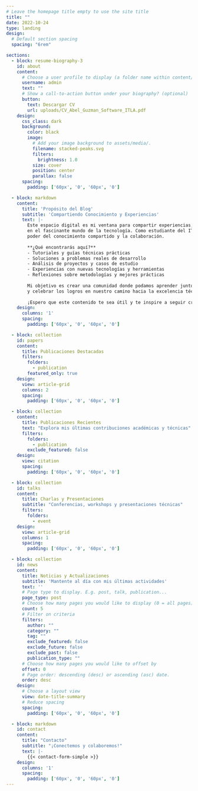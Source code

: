 ```yaml
---
# Leave the homepage title empty to use the site title
title: ""
date: 2022-10-24
type: landing
design:
  # Default section spacing
  spacing: "6rem"

sections:
  - block: resume-biography-3
    id: about
    content:
      # Choose a user profile to display (a folder name within content/authors/)
      username: admin
      text: ""
      # Show a call-to-action button under your biography? (optional)
      button:
        text: Descargar CV
        url: uploads/CV_Abel_Guzman_Software_ITLA.pdf
    design:
      css_class: dark
      background:
        color: black
        image:
          # Add your image background to assets/media/.
          filename: stacked-peaks.svg
          filters:
            brightness: 1.0
          size: cover
          position: center
          parallax: false
      spacing:
        padding: ['60px', '0', '60px', '0']

  - block: markdown
    content:
      title: 'Propósito del Blog'
      subtitle: 'Compartiendo Conocimiento y Experiencias'
      text: |-
        Este espacio digital es mi ventana para compartir experiencias, aprendizajes y descubrimientos 
        en el fascinante mundo de la tecnología. Como estudiante del ITLA, creo firmemente en el 
        poder del conocimiento compartido y la colaboración.
        
        **¿Qué encontrarás aquí?**
        - Tutoriales y guías técnicas prácticas
        - Soluciones a problemas reales de desarrollo
        - Análisis de proyectos y casos de estudio
        - Experiencias con nuevas tecnologías y herramientas
        - Reflexiones sobre metodologías y mejores prácticas
        
        Mi objetivo es crear una comunidad donde podamos aprender juntos, compartir desafíos
        y celebrar los logros en nuestro camino hacia la excelencia técnica.
        
        ¡Espero que este contenido te sea útil y te inspire a seguir creciendo! 
    design:
      columns: '1'
      spacing:
        padding: ['60px', '0', '60px', '0']

  - block: collection
    id: papers
    content:
      title: Publicaciones Destacadas
      filters:
        folders:
          - publication
        featured_only: true
    design:
      view: article-grid
      columns: 2
      spacing:
        padding: ['60px', '0', '60px', '0']

  - block: collection
    content:
      title: Publicaciones Recientes
      text: "Explora mis últimas contribuciones académicas y técnicas"
      filters:
        folders:
          - publication
        exclude_featured: false
    design:
      view: citation
      spacing:
        padding: ['60px', '0', '60px', '0']

  - block: collection
    id: talks
    content:
      title: Charlas y Presentaciones
      subtitle: "Conferencias, workshops y presentaciones técnicas"
      filters:
        folders:
          - event
    design:
      view: article-grid
      columns: 1
      spacing:
        padding: ['60px', '0', '60px', '0']

  - block: collection
    id: news
    content:
      title: Noticias y Actualizaciones
      subtitle: 'Mantente al día con mis últimas actividades'
      text: ''
      # Page type to display. E.g. post, talk, publication...
      page_type: post
      # Choose how many pages you would like to display (0 = all pages)
      count: 5
      # Filter on criteria
      filters:
        author: ""
        category: ""
        tag: ""
        exclude_featured: false
        exclude_future: false
        exclude_past: false
        publication_type: ""
      # Choose how many pages you would like to offset by
      offset: 0
      # Page order: descending (desc) or ascending (asc) date.
      order: desc
    design:
      # Choose a layout view
      view: date-title-summary
      # Reduce spacing
      spacing:
        padding: ['60px', '0', '60px', '0']

  - block: markdown
    id: contact
    content:
      title: "Contacto"
      subtitle: "¡Conectemos y colaboremos!"
      text: |-
        {{< contact-form-simple >}}
    design:
      columns: '1'
      spacing:
        padding: ['60px', '0', '60px', '0']
---
```


